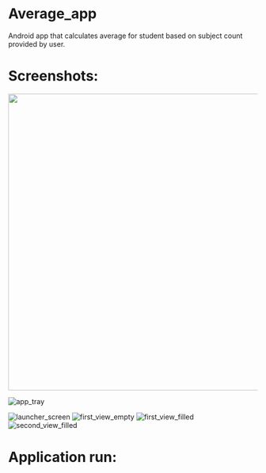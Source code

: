 # Average_app
Android app that calculates average for student based on subject count provided by user.


# Screenshots:

<img src="https://github.com/RobertNeat/Average_app/blob/main/pictures_res/app_tray.png" width="600"/>


![app_tray](/pictures_res/app_tray.png)


![launcher_screen](/pictures_res/launcher_screen.png)
![first_view_empty](/pictures_res/first_view_empty.png)
![first_view_filled](/pictures_res/first_view_filled.png)
![second_view_filled](/pictures_res/second_view_filled.png)



# Application run:

